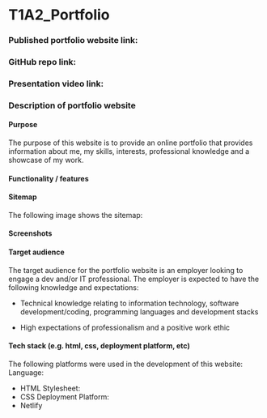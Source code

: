# T1A2_Portfolio

### Published portfolio website link:


### GitHub repo link:


### Presentation video link:


### Description of portfolio website
#### Purpose 
The purpose of this website is to provide an online portfolio that provides information about me, my skills, interests, professional knowledge and a showcase of my work.

#### Functionality / features


#### Sitemap
The following image shows the sitemap:


#### Screenshots


#### Target audience
The target audience for the portfolio website is an employer looking to engage a dev and/or IT professional. The employer is expected to have the following knowledge and expectations:

- Technical knowledge relating to information technology, software development/coding, programming languages and development stacks

- High expectations of professionalism and a positive work ethic

#### Tech stack (e.g. html, css, deployment platform, etc)
The following platforms were used in the development of this website:
Language:
- HTML
Stylesheet:
- CSS
Deployment Platform:
- Netlify